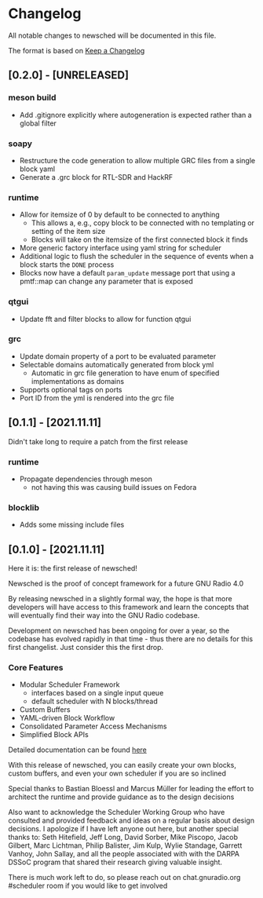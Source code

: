 # Changelog
All notable changes to newsched will be documented in this file.

The format is based on [Keep a Changelog](http://keepachangelog.com/en/1.0.0/)

## [0.2.0] - [UNRELEASED]
### meson build
- Add .gitignore explicitly where autogeneration is expected rather than a global filter

### soapy
- Restructure the code generation to allow multiple GRC files from a single block yaml
- Generate a .grc block for RTL-SDR and HackRF

### runtime
- Allow for itemsize of 0 by default to be connected to anything
  - This allows a, e.g., copy block to be connected with no templating or setting of the item size
  - Blocks will take on the itemsize of the first connected block it finds
- More generic factory interface using yaml string for scheduler
- Additional logic to flush the scheduler in the sequence of events when a block starts the `DONE` process
- Blocks now have a default `param_update` message port that using a pmtf::map can change any parameter that is exposed
  
### qtgui
- Update fft and filter blocks to allow for function qtgui

### grc
- Update domain property of a port to be evaluated parameter
- Selectable domains automatically generated from block yml
  - Automatic in grc file generation to have enum of specified implementations as domains
- Supports optional tags on ports
- Port ID from the yml is rendered into the grc file

## [0.1.1] - [2021.11.11]

Didn't take long to require a patch from the first release

### runtime
* Propagate dependencies through meson
  * not having this was causing build issues on Fedora

### blocklib
* Adds some missing include files

## [0.1.0] - [2021.11.11]

Here it is: the first release of newsched!  

Newsched is the proof of concept framework for a future GNU Radio 4.0

By releasing newsched in a slightly formal way, the hope is that more developers will 
have access to this framework and learn the concepts that will eventually
find their way into the GNU Radio codebase.  

Development on newsched has been ongoing for over a year, so the codebase
has evolved rapidly in that time - thus there are no details for this first
changelist.  Just consider this the first drop.

### Core Features
- Modular Scheduler Framework
  - interfaces based on a single input queue
  - default scheduler with N blocks/thread
- Custom Buffers
- YAML-driven Block Workflow
- Consolidated Parameter Access Mechanisms
- Simplified Block APIs

Detailed documentation can be found [here](https://gnuradio.github.io/newsched)

With this release of newsched, you can easily create your own blocks, custom
buffers, and even your own scheduler if you are so inclined

Special thanks to Bastian Bloessl and Marcus Müller for leading the effort 
to architect the runtime and provide guidance as to the design decisions

Also want to acknowledge the Scheduler Working Group who have consulted and provided
feedback and ideas on a regular basis about design decisions.  I apologize
if I have left anyone out here, but another special thanks to: Seth Hitefield,
Jeff Long, David Sorber, Mike Piscopo, Jacob Gilbert, Marc Lichtman, Philip Balister,
Jim Kulp, Wylie Standage, Garrett Vanhoy, John Sallay, and all the people associated with 
with the DARPA DSSoC program that shared their research giving valuable insight.

There is much work left to do, so please reach out on chat.gnuradio.org #scheduler
room if you would like to get involved